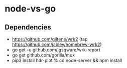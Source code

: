 # node-vs-go

## Dependencies

* https://github.com/giltene/wrk2 (tap https://github.com/jabley/homebrew-wrk2)
* go get -u github.com/jgsqware/wrk-report
* go get github.com/gorilla/mux
* pip3 install hdr-plot
% cd node-server && npm install
